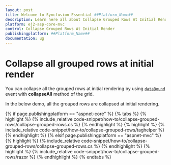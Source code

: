 ```yaml
---
layout: post
title: Welcome to Syncfusion Essential ##Platform_Name##
description: Learn here all about Collapse Grouped Rows At Initial Render of Syncfusion Essential ##Platform_Name## widgets based on HTML5 and jQuery.
platform: ej2-asp-core-mvc
control: Collapse Grouped Rows At Initial Render
publishingplatform: ##Platform_Name##
documentation: ug
---
```



# Collapse all grouped rows at initial render

You can collapse all the grouped rows at initial rendering by using [`dataBound`](https://help.syncfusion.com/cr/aspnetcore-js2/Syncfusion.EJ2.Grids.Grid.html#Syncfusion_EJ2_Grids_Grid_DataBound) event with  **collapseAll** method of the grid.

In the below demo, all the grouped rows are collapsed at initial rendering.

{% if page.publishingplatform == "aspnet-core" %}
{% tabs %}
{% highlight %}
{% include_relative code-snippet/how-to/collapse-grouped-rows/collapse-grouped-rows.cs %}
{% endhighlight %}
{% highlight %}
{% include_relative code-snippet/how-to/collapse-grouped-rows/taghelper %}
{% endhighlight %}
{% elsif page.publishingplatform == "aspnet-mvc" %}
{% highlight %} {% include_relative code-snippet/how-to/collapse-grouped-rows/collapse-grouped-rows.cs %}
{% endhighlight %}
{% highlight %}
{% include_relative code-snippet/how-to/collapse-grouped-rows/razor %}
{% endhighlight %}
{% endtabs %}


